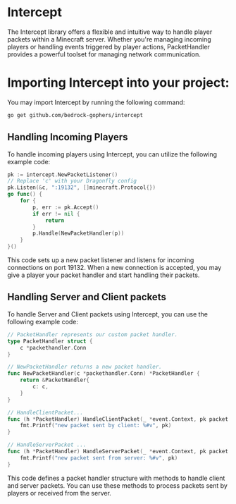 # Intercept
The Intercept library offers a flexible and intuitive way to handle player packets within a Minecraft server. Whether you're managing incoming players or handling events triggered by player actions, PacketHandler provides a powerful toolset for managing network communication.

# Importing Intercept into your project:

You may import Intercept by running the following command:
```bash
go get github.com/bedrock-gophers/intercept
```

## Handling Incoming Players
To handle incoming players using Intercept, you can utilize the following example code:

```go
pk := intercept.NewPacketListener()
// Replace 'c' with your Dragonfly config
pk.Listen(&c, ":19132", []minecraft.Protocol{})
go func() {
    for {
        p, err := pk.Accept()
        if err != nil {
            return
        }
        p.Handle(NewPacketHandler(p))
    }
}()
```
This code sets up a new packet listener and listens for incoming connections on port 19132. When a new connection is accepted, you may give a player your packet handler and start handling their packets.

## Handling Server and Client packets
To handle Server and Client packets using Intercept, you can use the following example code:

```go
// PacketHandler represents our custom packet handler.
type PacketHandler struct {
    c *packethandler.Conn
}

// NewPacketHandler returns a new packet handler.
func NewPacketHandler(c *packethandler.Conn) *PacketHandler {
    return &PacketHandler{
        c: c,
    }
}

// HandleClientPacket...
func (h *PacketHandler) HandleClientPacket(_ *event.Context, pk packet.Packet) {
    fmt.Printf("new packet sent by client: %#v", pk)
}

// HandleServerPacket ...
func (h *PacketHandler) HandleServerPacket(_ *event.Context, pk packet.Packet) {
    fmt.Printf("new packet sent from server: %#v", pk)
}
```
This code defines a packet handler structure with methods to handle client and server packets. You can use these methods to process packets sent by players or received from the server.

